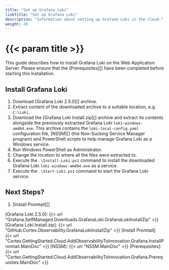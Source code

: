 ```yaml
---
title: "Set up Grafana Loki"
linkTitle: "Set up Grafana Loki"
description: "Information about setting up Grafana Loki in the cloud."
weight: 40
---
```


# {{< param title >}}

This guide describes how to install Grafana Loki on the Web Application Server. Please ensure that the [Prerequisites][] have been completed before starting this installation.

## Install Grafana Loki

1. Download [Grafana Loki 2.5.0][] archive.
1. Extract content of the downloaded archive to a suitable location, e.g. `C:\Loki`.
1. Download the [Grafana Loki Install.zip][] archive and extract its contents alongside the previously extracted Grafana Loki `loki-windows-amd64.exe`.
This archive contains the `loki-local-config.yaml` configuration file, [NSSM][] (the Non-Sucking Service Manager program) and PowerShell scripts to help manage Grafana Loki as a Windows service.
1. Run Windows PowerShell as Administrator.
1. Change the location to where all the files were extracted to.
1. Execute the `.\Install-Loki.ps1` command to install the downloaded Grafana Loki `loki-windows-amd64.exe` as a service.
1. Execute the `.\Start-Loki.ps1` command to start the Grafana Loki service.

## Next Steps?

1. [Install Promtail][]

[Grafana Loki 2.5.0]: {{< url "Grafana.SelfManaged.Downloads.GrafanaLoki.GrafanaLokiInstallZip" >}}
[Grafana Loki Install.zip]: {{< url "GitHub.Cortex.Observability.GrafanaLokiInstallZip" >}}
[Install Promtail]: {{< url "Cortex.GettingStarted.Cloud.AddObservabilityToInnovation.Grafana.InstallPromtail.MainDoc" >}}
[NSSM]: {{< url "NSSM.MainDoc" >}}
[Prerequisites]: {{< url "Cortex.GettingStarted.Cloud.AddObservabilityToInnovation.Grafana.Prerequisites.MainDoc" >}}
